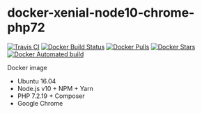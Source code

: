 # docker-xenial-node10-chrome-php72 

[![Travis CI](https://api.travis-ci.org/vintagesucks/docker-xenial-node10-chrome-php72.svg?branch=master)](https://travis-ci.org/vintagesucks/docker-xenial-node10-chrome-php72) [![Docker Build Status](https://img.shields.io/docker/build/vintagesucks/docker-xenial-node10-chrome-php72.svg)](https://hub.docker.com/r/vintagesucks/docker-xenial-node10-chrome-php72/) [![Docker Pulls](https://img.shields.io/docker/pulls/vintagesucks/docker-xenial-node10-chrome-php72.svg)](https://hub.docker.com/r/vintagesucks/docker-xenial-node10-chrome-php72/) [![Docker Stars](https://img.shields.io/docker/stars/vintagesucks/docker-xenial-node10-chrome-php72.svg)](https://hub.docker.com/r/vintagesucks/docker-xenial-node10-chrome-php72/) [![Docker Automated build](https://img.shields.io/docker/automated/vintagesucks/docker-xenial-node10-chrome-php72.svg)](https://hub.docker.com/r/vintagesucks/docker-xenial-node10-chrome-php72/)

Docker image
* Ubuntu 16.04
* Node.js v10 + NPM + Yarn
* PHP 7.2.19 + Composer
* Google Chrome
